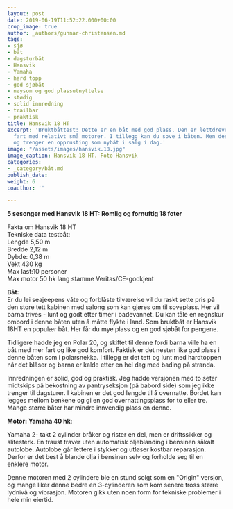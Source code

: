 ```yaml
---
layout: post
date: 2019-06-19T11:52:22.000+00:00
crop_image: true
author: _authors/gunnar-christensen.md
tags:
- sjø
- båt
- dagsturbåt
- Hansvik
- Yamaha
- hard topp
- god sjøbåt
- nøysom og god plassutnyttelse
- stødig
- solid innredning
- trailbar
- praktisk
title: Hansvik 18 HT
excerpt: 'Bruktbåttest: Dette er en båt med god plass. Den er lettdrevet og gjør god
  fart med relativt små motorer. I tillegg kan du sove i båten. Men designet er gammelmodig
  og trenger en opprusting som nybåt i salg i dag.'
image: "/assets/images/hansvik.18.jpg"
image_caption: Hansvik 18 HT. Foto Hansvik
categories:
- _category/båt.md
publish_date: 
weight: 6
coauthor: ''

---
```

**5 sesonger med Hansvik 18 HT: Romlig og fornuftig 18 foter**

Fakta om Hansvik 18 HT  
Tekniske data testbåt:  
Lengde 5,50 m  
Bredde 2,12 m  
Dybde: 0,38 m  
Vekt 430 kg  
Max last:10 personer  
Max motor 50 hk lang stamme Veritas/CE-godkjent

**Båt:**  
Er du lei seajeepens våte og forblåste tilværelse vil du raskt sette pris på den store tett kabinen med salong som kan gjøres om til soveplass. Her vil barna trives - lunt og godt etter timer i badevannet. Du kan tåle en regnskur ombord i denne båten uten å måtte flykte i land. Som bruktbåt er Hansvik 18HT en populær båt. Her får du mye plass og en god sjøbåt for pengene.

Tidligere hadde jeg en Polar 20, og skiftet til denne fordi barna ville ha en båt med mer fart og like god komfort. Faktisk er det nesten like god plass i denne båten som i polarsnekka. I tillegg er det tett og lunt med hardtoppen når det blåser og barna er kalde etter en hel dag med bading på stranda.

Innredningen er solid, god og praktisk. Jeg hadde versjonen med to seter midtskips på bekostning av pantryseksjon (på babord side) som jeg ikke trenger til dagsturer. I kabinen er det god lengde til å overnatte. Bordet kan legges mellom benkene og gi en god overnattingsplass for to eller tre. Mange større båter har mindre innvendig plass en denne.

**Motor: Yamaha 40 hk**:

Yamaha 2- takt 2 cylinder bråker og rister en del, men er driftssikker og slitesterk. En traust traver uten automatisk oljeblanding i bensinen såkalt autolobe. Autolobe går lettere i stykker og utløser kostbar reparasjon. Derfor er det best å blande olja i bensinen selv og forholde seg til en enklere motor.

Denne motoren med 2 cylindere ble en stund solgt som en "Origin" versjon, og mange liker denne bedre en 3-cylinderen som kom senere tross større lydnivå og vibrasjon. Motoren gikk uten noen form for tekniske problemer i hele min eiertid.